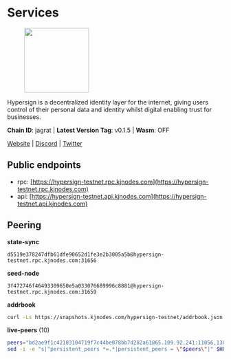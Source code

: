 # Services

<figure><img src="https://raw.githubusercontent.com/kj89/testnet_manuals/main/pingpub/logos/hypersign.png" width="150" alt=""><figcaption></figcaption></figure>

Hypersign is a decentralized identity layer for the internet, giving  users control of their personal data and identity whilst digital  enabling trust for businesses.

**Chain ID**: jagrat | **Latest Version Tag**: v0.1.5 | **Wasm**: OFF

[Website](https://hypersign.id) | [Discord](https://discord.gg/DmuUjMrHVw) | [Twitter](https://twitter.com/hypersignchain)


## Public endpoints

* rpc: [https://hypersign-testnet.rpc.kjnodes.com](https://hypersign-testnet.rpc.kjnodes.com)
* api: [https://hypersign-testnet.api.kjnodes.com](https://hypersign-testnet.api.kjnodes.com)

## Peering

**state-sync**

```text
d5519e378247dfb61dfe90652d1fe3e2b3005a5b@hypersign-testnet.rpc.kjnodes.com:31656
```

**seed-node**

```text
3f472746f46493309650e5a033076689996c8881@hypersign-testnet.rpc.kjnodes.com:31659
```

**addrbook**
```bash
curl -Ls https://snapshots.kjnodes.com/hypersign-testnet/addrbook.json > $HOME/.hid-node/config/addrbook.json
```

**live-peers** (10)
```bash
peers="bd2ae9f1c42183104719f7c44be078bb7d282a61@65.109.92.241:11056,1380864bb38481fef4b2358026a5ed53fc027679@95.214.52.206:26656,e7bb31c8fdd8d26a739bfd87cdf3ba7a8f90406e@65.21.145.228:31656,ce6686036f6554deb0490103dcc201172e7c3f2f@81.0.220.131:26656,aa8c0064e866dc57b341a389006df8925a0718fe@5.161.55.130:31656,d5519e378247dfb61dfe90652d1fe3e2b3005a5b@65.109.68.190:31656,d92268c246e02a54103f7098b901b876c88f006e@5.161.130.108:26656,23eff008c88dcc60ef9a71f2fb469c472679c35e@136.243.88.91:5040,cf94099349980f9593a3f0362c85fe7c6eda8b14@8.219.48.59:26656,ec5127072c252f7246fb66f7e7762423a23ff6bd@154.12.228.93:31656"
sed -i -e "s|^persistent_peers *=.*|persistent_peers = \"$peers\"|" $HOME/.hid-node/config/config.toml
```
